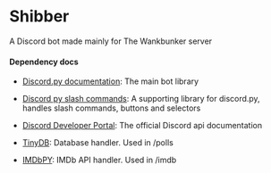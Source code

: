 # Shibber
A Discord bot made mainly for The Wankbunker server

#### Dependency docs

- [Discord.py documentation](https://discordpy.readthedocs.io/en/stable/index.html): 
The main bot library


- [Discord py slash commands](https://discord-py-slash-command.readthedocs.io/en/latest/): 
A supporting library for discord.py, handles slash commands, buttons and selectors


- [Discord Developer Portal](https://discord.com/developers/docs/intro): 
The official Discord api documentation


- [TinyDB](https://tinydb.readthedocs.io/en/latest/index.html): 
Database handler. Used in /polls


- [IMDbPY](https://imdbpy.readthedocs.io/en/latest/usage/index.html): 
IMDb API handler. Used in /imdb
